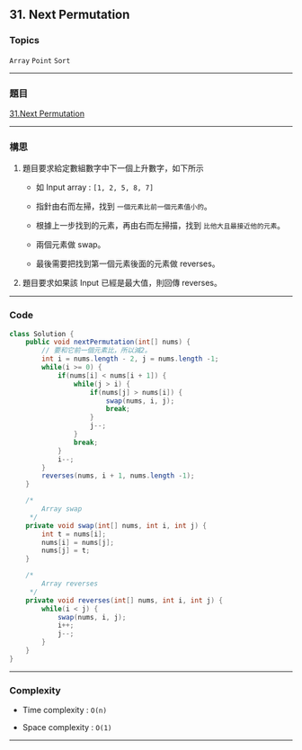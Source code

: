 ## 31. Next Permutation

### Topics

`Array` `Point` `Sort`

---

### 題目

[31.Next Permutation](https://leetcode.com/problems/next-permutation/)

---

### 構思

1. 題目要求給定數組數字中下一個上升數字，如下所示
   
   - 如 Input array : `[1, 2, 5, 8, 7]`
   
   - 指針由右而左掃，找到 `一個元素比前一個元素值小的`。
   
   - 根據上一步找到的元素，再由右而左掃描，找到 `比他大且最接近他的元素`。
   
   - 兩個元素做 swap。
   
   - 最後需要把找到第一個元素後面的元素做 reverses。

2. 題目要求如果該 Input 已經是最大值，則回傳 reverses。

---

### Code

```java
class Solution {
    public void nextPermutation(int[] nums) {
        // 要和它前一個元素比，所以減2。
        int i = nums.length - 2, j = nums.length -1; 
        while(i >= 0) {
            if(nums[i] < nums[i + 1]) {
                while(j > i) {
                    if(nums[j] > nums[i]) {
                        swap(nums, i, j);
                        break;
                    }
                    j--;
                }
                break;
            } 
            i--;
        }
        reverses(nums, i + 1, nums.length -1);
    }

    /*
        Array swap
     */
    private void swap(int[] nums, int i, int j) {
        int t = nums[i];
        nums[i] = nums[j];
        nums[j] = t;
    }

    /*
        Array reverses
     */
    private void reverses(int[] nums, int i, int j) {
        while(i < j) {
            swap(nums, i, j);
            i++;
            j--;
        }
    }
}
```

---

### Complexity

- Time complexity : `O(n)`

- Space complexity : `O(1)`

---

